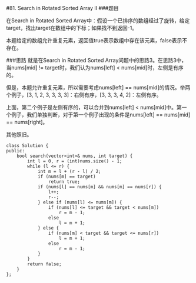 #81. Search in Rotated Sorted Array II
###题目

在Search in Rotated Sorted Array中：假设一个已排序的数组经过了旋转，给定target，找出target在数组中的下标；如果找不到返回-1。

本题给定的数组允许重复元素，返回值true表示数组中存在该元素，false表示不存在。

###思路
就是在Search in Rotated Sorted Array问题中的思路3。在思路3中，当nums[mid] != target时，我们认为nums[left] < nums[mid]时，左侧是有序的。

但是，本题允许重复元素，所以需要考虑nums[left] == nums[mid]的情况。举两个例子，[3, 1, 2, 3, 3, 3, 3]：右侧有序，[3, 3, 3, 4, 2]：左侧有序。

上面，第二个例子是左侧有序的，可以合并到nums[left] < nums[mid]中。第一个例子，我们单独判断，对于第一个例子出现的条件是nums[left] == nums[mid] == nums[right]。

其他照旧。

```
class Solution {
public:
    bool search(vector<int>& nums, int target) {
        int l = 0, r = (int)nums.size() - 1;
        while (l <= r) {
            int m = l + (r - l) / 2;
            if (nums[m] == target)
                return true;
            if (nums[l] == nums[m] && nums[m] == nums[r]) {
                l++;
                r--;
            } else if (nums[l] <= nums[m]) {
                if (nums[l] <= target && target < nums[m])
                    r = m - 1;
                else
                    l = m + 1;
            } else {
                if (nums[m] < target && target <= nums[r])
                    l = m + 1;
                else
                    r = m - 1;
            }
        }
        return false;
    }
};
```
